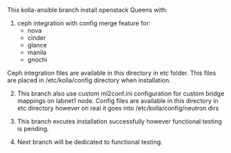 This kolla-ansible branch install openstack Queens with:
1. ceph integration with config merge feature for:
   - nova
   - cinder
   - glance
   - manila
   - gnochi

Ceph integration files are available in this directory in etc folder.
This files are placed in /etc/kolla/config directory when installation.

2. This branch also use custom ml2conf.ini configuration for custom
   bridge mappings on labnet1 node. Config files are available in this directory
   in etc directory however on real it goes into /etc/kolla/config/neutron dirs

3. This branch excutes installation successfully however functional testing is pending.

4. Next branch will be dedicated to functional testing.
